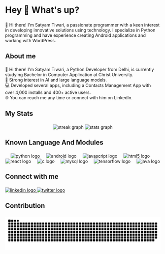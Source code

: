 <h1 align="left">Hey 👋 What's up?</h1>

###

<p align="left">👋 Hi there! I'm Satyam Tiwari, a passionate programmer with a keen interest in developing innovative solutions using technology. I specialize in Python programming and have experience creating Android applications and working with WordPress.</p>

###

<h2 align="left">About me</h2>

###

<p align="left">👋 Hi there! I'm Satyam Tiwari, a Python Developer from Delhi, is currently studying Bachelor in Computer Application at Christ University. <br>💪 Strong interest in AI and large language models. <br>💻 Developed several apps, including a Contacts Management App with over 4,000 installs and 400+ active users. <br>🌐 You can reach me any time or connect with him on LinkedIn. </p>

###

<h2 align="left">My Stats</h2>

###

<div align="center">
  <img src="https://streak-stats.demolab.com?user=satyamdevv&locale=en&mode=daily&theme=onedark&hide_border=false&border_radius=5&order=3" height="142" alt="streak graph"  />
  <img src="https://github-readme-stats.vercel.app/api?username=satyamdevv&hide_title=false&hide_rank=false&show_icons=true&include_all_commits=true&count_private=true&disable_animations=false&theme=onedark&locale=en&hide_border=false&order=1" height="145" alt="stats graph"  />
</div>

###

<h2 align="left">Known Language And Modules</h2>

###

<div align="center">
  <img src="https://skillicons.dev/icons?i=py" height="40" alt="python logo"  />
  <img width="12" />
  <img src="https://cdn.jsdelivr.net/gh/devicons/devicon/icons/android/android-original.svg" height="40" alt="android logo"  />
  <img width="12" />
  <img src="https://cdn.jsdelivr.net/gh/devicons/devicon/icons/javascript/javascript-original.svg" height="40" alt="javascript logo"  />
  <img width="12" />
  <img src="https://cdn.jsdelivr.net/gh/devicons/devicon/icons/html5/html5-original.svg" height="40" alt="html5 logo"  />
  <img width="12" />
  <img src="https://cdn.jsdelivr.net/gh/devicons/devicon/icons/react/react-original.svg" height="40" alt="react logo"  />
  <img width="12" />
  <img src="https://cdn.jsdelivr.net/gh/devicons/devicon/icons/c/c-original.svg" height="40" alt="c logo"  />
  <img width="12" />
  <img src="https://cdn.jsdelivr.net/gh/devicons/devicon/icons/mysql/mysql-original.svg" height="40" alt="mysql logo"  />
  <img width="12" />
  <img src="https://cdn.jsdelivr.net/gh/devicons/devicon/icons/tensorflow/tensorflow-original.svg" height="40" alt="tensorflow logo"  />
  <img width="12" />
  <img src="https://cdn.jsdelivr.net/gh/devicons/devicon/icons/java/java-original.svg" height="40" alt="java logo"  />
</div>

###

<h2 align="left">Connect with me</h2>

###

<div align="left">
  <a href="https://www.linkedin.com/in/satyam-tiwari-7631a9109/" target="_blank">
    <img src="https://raw.githubusercontent.com/maurodesouza/profile-readme-generator/master/src/assets/icons/social/linkedin/default.svg" width="52" height="40" alt="linkedin logo"  />
  </a>
  <a href="https://x.com/SatyamDevv?t=H-znhvjLGOf3PZeVCYcT8w&s=09" target="_blank">
    <img src="https://raw.githubusercontent.com/maurodesouza/profile-readme-generator/master/src/assets/icons/social/twitter/default.svg" width="52" height="40" alt="twitter logo"  />
  </a>
</div>

###

<h2 align="left">Contribution</h2>

###

<img src="https://raw.githubusercontent.com/satyamdevv/satyamdevv/output/snake.svg" alt="Snake animation" />

###
